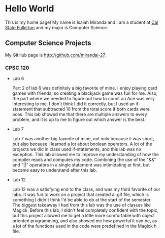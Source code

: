 # Hello World

This is my home page! My name is Isaiah Miranda and I am a student at
[Cal State Fullerton](http://www.fullerton.edu/) and my major is Computer Science.

## Computer Science Projects

My GitHub page is http://github.com/mirandai-27.

### CPSC 120

* Lab 6

    Part 2 of lab 6 was definitely a big favorite of mine. I enjoy playing
    card games with friends, so creating a blackjack game was fun for me.
    Also, the part where we needed to figure out how to count an Ace was
    very interesting to me. I don't think I did it correctly, but I used an
    if-statement that subtracted 10 from the total score if both cards were
    aces. This lab showed me that there are multiple answers to every
    problem, and it is up to me to figure out which answer is the best.

* Lab 7

    Lab 7 was another big favorite of mine, not only because it was short,
    but also because I learned a lot about boolean operators. A lot of the
    projects we did in class used if-statements, and this lab was no
    exception. This lab allowed me to improve my understanding of how the
    compiler reads and computes my code. Combining the use of the "&&" and
    "||" operators in a single statement was intimidating at first, but
    became easy to understand after this lab. 

* Lab 12

    Lab 12 was a satisfying end to the class, and was my third favorite of
    our labs. It was fun to work on a project that created a .gif file,
    which is something I didn't think I'd be able to do at the start of the
    semester. The biggest takeaway I had from this lab was the use of
    classes like Magick. Before this lab, I didn't feel completely
    confident with the topic, but this project allowed me to get a little
    more comfortable with object oriented programming, and also showed me
    how powerful it can be, as a lot of the functions used in the code were
    predefined in the Magick h file.